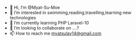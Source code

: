 - 👋 Hi, I’m @Myat-Su-Moe
- 👀 I’m interested in swimming,reading,travelling,learning new technologies
- 🌱 I’m currently learning PHP Laravel-10
- 💞️ I’m looking to collaborate on ....?
- 📫 How to reach me myatsulay14@gmail.com

<!---
Myat-Su-Moe/Myat-Su-Moe is a ✨ special ✨ repository because its `README.md` (this file) appears on your GitHub profile.
You can click the Preview link to take a look at your changes.
--->
